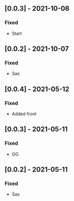 ## [0.0.3] - 2021-10-08

### Fixed
-    Start

## [0.0.2] - 2021-10-07

### Fixed
-    Sas

## [0.0.4] - 2021-05-12

### Fixed
-    Added front

## [0.0.3] - 2021-05-11

### Fixed
-    GG

## [0.0.2] - 2021-05-11

### Fixed
-    Sas

